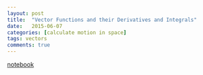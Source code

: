 ```yaml
---
layout: post
title:  "Vector Functions and their Derivatives and Integrals"
date:   2015-06-07
categories: [calculate motion in space]
tags: vectors 
comments: true
---
```


[notebook](http://nbviewer.jupyter.org/github/colliand/2015M217/blob/gh-pages/notebooks/vector-functions.ipynb)
